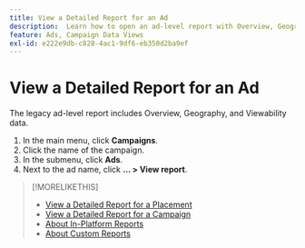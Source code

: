 ```yaml
---
title: View a Detailed Report for an Ad
description:  Learn how to open an ad-level report with Overview, Geography, and Viewability data.
feature: Ads, Campaign Data Views
exl-id: e222e9db-c828-4ac1-9df6-eb350d2ba9ef
---
```

# View a Detailed Report for an Ad

The legacy ad-level report includes Overview, Geography, and Viewability data.

1. In the main menu, click **Campaigns**.
1. Click the name of the campaign.
1. In the submenu, click **Ads**.
1. Next to the ad name, click  **... > View report**.

>[!MORELIKETHIS]
>
>* [View a Detailed Report for a Placement](/help/dsp/campaign-management/placements/placement-view-report.md)
>* [View a Detailed Report for a Campaign](/help/dsp/campaign-management/campaigns/campaign-view-report.md)
>* [About In-Platform Reports](/help/dsp/campaign-management/reports/campaign-reports-about.md)
>* [About Custom Reports](/help/dsp/reports/report-about.md)
